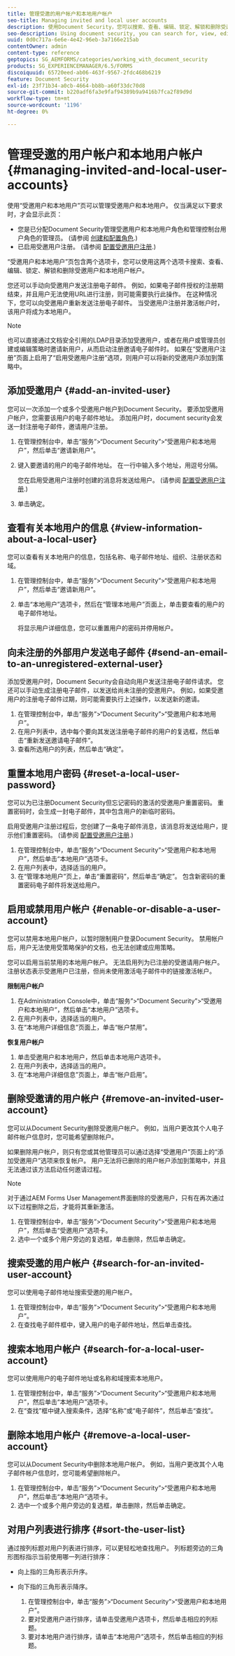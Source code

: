 ```yaml
---
title: 管理受邀的用户帐户和本地用户帐户
seo-title: Managing invited and local user accounts
description: 使用Document Security，您可以搜索、查看、编辑、锁定、解锁和删除受邀和本地用户帐户。
seo-description: Using document security, you can search for, view, edit, lock, unlock, and delete invited and local user accounts.
uuid: 0d0c717a-6e6e-4e42-96eb-3a7166e215ab
contentOwner: admin
content-type: reference
geptopics: SG_AEMFORMS/categories/working_with_document_security
products: SG_EXPERIENCEMANAGER/6.5/FORMS
discoiquuid: 65720eed-ab06-463f-9567-2fdc468b6219
feature: Document Security
exl-id: 23f71b34-a0cb-4664-bb8b-a60f33dc70d8
source-git-commit: b220adf6fa3e9faf94389b9a9416b7fca2f89d9d
workflow-type: tm+mt
source-wordcount: '1196'
ht-degree: 0%

---
```


# 管理受邀的用户帐户和本地用户帐户 {#managing-invited-and-local-user-accounts}

使用“受邀用户和本地用户”页可以管理受邀用户和本地用户。 仅当满足以下要求时，才会显示此页：

* 您是已分配Document Security管理受邀用户和本地用户角色和管理控制台用户角色的管理员。 (请参阅 [创建和配置角色](/help/forms/using/admin-help/creating-configuring-roles.md#creating-and-configuring-roles).)
* 已启用受邀用户注册。 (请参阅 [配置受邀用户注册](/help/forms/using/admin-help/configuring-client-server-options.md#configuring-invited-user-registration).)

“受邀用户和本地用户”页包含两个选项卡，您可以使用这两个选项卡搜索、查看、编辑、锁定、解锁和删除受邀用户和本地用户帐户。

您还可以手动向受邀用户发送注册电子邮件。 例如，如果电子邮件授权的注册期结束，并且用户无法使用URL进行注册，则可能需要执行此操作。 在这种情况下，您可以向受邀用户重新发送注册电子邮件。 当受邀用户注册并激活帐户时，该用户将成为本地用户。

>[!NOTE]
>
>也可以直接通过文档安全引用的LDAP目录添加受邀用户，或者在用户或管理员创建或编辑策略时邀请新用户，从而启动注册邀请电子邮件时。 如果在“受邀用户注册”页面上启用了“启用受邀用户注册”选项，则用户可以将新的受邀用户添加到策略中。

## 添加受邀用户 {#add-an-invited-user}

您可以一次添加一个或多个受邀用户帐户到Document Security。 要添加受邀用户帐户，您需要该用户的电子邮件地址。 添加用户时，document security会发送一封注册电子邮件，邀请用户注册。

1. 在管理控制台中，单击“服务”>“Document Security”>“受邀用户和本地用户”，然后单击“邀请新用户”。
1. 键入要邀请的用户的电子邮件地址。 在一行中输入多个地址，用逗号分隔。

   您在启用受邀用户注册时创建的消息将发送给用户。 (请参阅 [配置受邀用户注册](/help/forms/using/admin-help/configuring-client-server-options.md#configuring-invited-user-registration).)

1. 单击确定。

## 查看有关本地用户的信息 {#view-information-about-a-local-user}

您可以查看有关本地用户的信息，包括名称、电子邮件地址、组织、注册状态和域。

1. 在管理控制台中，单击“服务”>“Document Security”>“受邀用户和本地用户”，然后单击“邀请新用户”。
1. 单击“本地用户”选项卡，然后在“管理本地用户”页面上，单击要查看的用户的电子邮件地址。

   将显示用户详细信息，您可以重置用户的密码并停用帐户。

## 向未注册的外部用户发送电子邮件 {#send-an-email-to-an-unregistered-external-user}

添加受邀用户时，Document Security会自动向用户发送注册电子邮件请求。 您还可以手动生成注册电子邮件，以发送给尚未注册的受邀用户。 例如，如果受邀用户的注册电子邮件过期，则可能需要执行上述操作，以发送新的邀请。

1. 在管理控制台中，单击“服务”>“Document Security”>“受邀用户和本地用户”。
1. 在用户列表中，选中每个要向其发送注册电子邮件的用户的复选框，然后单击“重新发送邀请电子邮件”。
1. 查看所选用户的列表，然后单击“确定”。

## 重置本地用户密码 {#reset-a-local-user-password}

您可以为已注册Document Security但忘记密码的激活的受邀用户重置密码。 重置密码时，会生成一封电子邮件，其中包含用户的新临时密码。

启用受邀用户注册过程后，您创建了一条电子邮件消息，该消息将发送给用户，提示他们重置密码。 (请参阅 [配置受邀用户注册](/help/forms/using/admin-help/configuring-client-server-options.md#configuring-invited-user-registration).)

1. 在管理控制台中，单击“服务”>“Document Security”>“受邀用户和本地用户”，然后单击“本地用户”选项卡。
1. 在用户列表中，选择适当的用户。
1. 在“管理本地用户”页上，单击“重置密码”，然后单击“确定”。 包含新密码的重置密码电子邮件将发送给用户。

## 启用或禁用用户帐户 {#enable-or-disable-a-user-account}

您可以禁用本地用户帐户，以暂时限制用户登录Document Security。 禁用帐户后，用户无法使用受策略保护的文档，也无法创建或应用策略。

您可以启用当前禁用的本地用户帐户。 无法启用列为已注册的受邀请用户帐户。 注册状态表示受邀用户已注册，但尚未使用激活电子邮件中的链接激活帐户。

**限制用户帐户**

1. 在Administration Console中，单击“服务”>“Document Security”>“受邀用户和本地用户”，然后单击“本地用户”选项卡。
1. 在用户列表中，选择适当的用户。
1. 在“本地用户详细信息”页面上，单击“帐户禁用”。

**恢复用户帐户**

1. 单击受邀用户和本地用户，然后单击本地用户选项卡。
1. 在用户列表中，选择适当的用户。
1. 在“本地用户详细信息”页面上，单击“帐户启用”。

## 删除受邀请的用户帐户 {#remove-an-invited-user-account}

您可以从Document Security删除受邀用户帐户。 例如，当用户更改其个人电子邮件帐户信息时，您可能希望删除帐户。

如果删除用户帐户，则只有您或其他管理员可以通过选择“受邀用户”页面上的“添加受邀用户”选项来恢复帐户。 用户无法将已删除的用户帐户添加到策略中，并且无法通过该方法启动任何邀请过程。

>[!NOTE]
>
>对于通过AEM Forms User Management界面删除的受邀用户，只有在再次通过以下过程删除之后，才能将其重新激活。

1. 在管理控制台中，单击“服务”>“Document Security”>“受邀用户和本地用户”，然后单击“受邀用户”选项卡。
1. 选中一个或多个用户旁边的复选框，单击删除，然后单击确定。

## 搜索受邀的用户帐户 {#search-for-an-invited-user-account}

您可以使用电子邮件地址搜索受邀的用户帐户。

1. 在管理控制台中，单击“服务”>“Document Security”>“受邀用户和本地用户”。
1. 在查找电子邮件框中，键入用户的电子邮件地址，然后单击查找。

## 搜索本地用户帐户 {#search-for-a-local-user-account}

您可以使用用户的电子邮件地址或名称和域搜索本地用户。

1. 在管理控制台中，单击“服务”>“Document Security”>“受邀用户和本地用户”，然后单击“本地用户”选项卡。
1. 在“查找”框中键入搜索条件，选择“名称”或“电子邮件”，然后单击“查找”。

## 删除本地用户帐户 {#remove-a-local-user-account}

您可以从Document Security中删除本地用户帐户。 例如，当用户更改其个人电子邮件帐户信息时，您可能希望删除帐户。

1. 在管理控制台中，单击“服务”>“Document Security”>“受邀用户和本地用户”，然后单击“本地用户”选项卡。
1. 选中一个或多个用户旁边的复选框，单击删除，然后单击确定。

## 对用户列表进行排序 {#sort-the-user-list}

通过按列标题对用户列表进行排序，可以更轻松地查找用户。 列标题旁边的三角形图标指示当前使用哪一列进行排序：

* 向上指的三角形表示升序。
* 向下指的三角形表示降序。

   1. 在管理控制台中，单击“服务”>“Document Security”>“受邀用户和本地用户”。
   1. 要对受邀用户进行排序，请单击受邀用户选项卡，然后单击相应的列标题。
   1. 要对本地用户进行排序，请单击“本地用户”选项卡，然后单击相应的列标题。
